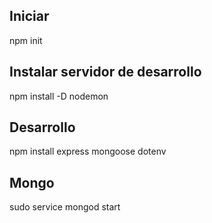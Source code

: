 ## Iniciar
npm init

## Instalar servidor de desarrollo
npm install -D nodemon

## Desarrollo
npm install express mongoose dotenv

## Mongo
sudo service mongod start
